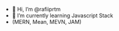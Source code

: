 - 👋 Hi, I’m @rafiiprtm
- 🌱 I’m currently learning Javascript Stack
- (MERN, Mean, MEVN, JAM)

<!---
rafiiprtm/rafiiprtm is a ✨ special ✨ repository because its `README.md` (this file) appears on your GitHub profile.
You can click the Preview link to take a look at your changes.
--->
